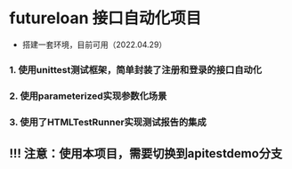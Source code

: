 # futureloan 接口自动化项目

- 搭建一套环境，目前可用（2022.04.29）

### 1. 使用unittest测试框架，简单封装了注册和登录的接口自动化
### 2. 使用parameterized实现参数化场景
### 3. 使用了HTMLTestRunner实现测试报告的集成

## !!! 注意：使用本项目，需要切换到apitestdemo分支
